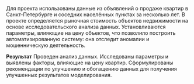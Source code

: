 Для проекта использованы данные из объявлений о продаже квартир в Санкт-Петербурге и соседних населённых пунктах за несколько лет. В проекте определяется рыночная стоимость объектов недвижимости на основе исследовательского анализа данных. Установливаются параметры, влияющие на цену объектов, что позволило построить автоматизированную систему: она отследит аномалии и мошенническую деятельность.   

**Результат**
Проведен анализ данных. Исследованы параметры и выявлены факторы, влияющие на цену квартир. Сформулированы рекомендации по улучшению и обогащению данных для получения улучшенных результатов моделирования.
